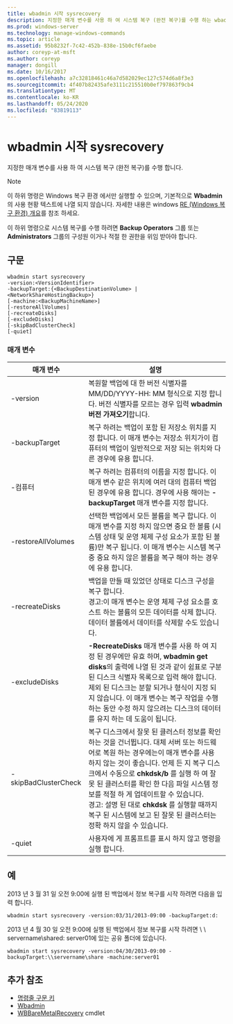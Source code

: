```yaml
---
title: wbadmin 시작 sysrecovery
description: 지정한 매개 변수를 사용 하 여 시스템 복구 (완전 복구)를 수행 하는 wbadmin start sysrecovery에 대 한 참조 항목입니다.
ms.prod: windows-server
ms.technology: manage-windows-commands
ms.topic: article
ms.assetid: 95b8232f-7c42-452b-838e-15b0cf6faebe
author: coreyp-at-msft
ms.author: coreyp
manager: dongill
ms.date: 10/16/2017
ms.openlocfilehash: a7c32818461c46a7d582029ec127c574d6a8f3e3
ms.sourcegitcommit: 4f407b82435afe3111c215510b0ef797863f9cb4
ms.translationtype: MT
ms.contentlocale: ko-KR
ms.lasthandoff: 05/24/2020
ms.locfileid: "83819113"
---
```

# <a name="wbadmin-start-sysrecovery"></a>wbadmin 시작 sysrecovery



지정한 매개 변수를 사용 하 여 시스템 복구 (완전 복구)를 수행 합니다.

> [!NOTE]
> 이 하위 명령은 Windows 복구 환경 에서만 실행할 수 있으며, 기본적으로 **Wbadmin**의 사용 현황 텍스트에 나열 되지 않습니다. 자세한 내용은 windows [RE (Windows 복구 환경) 개요](https://technet.microsoft.com/library/hh825173.aspx)를 참조 하세요.

이 하위 명령으로 시스템 복구를 수행 하려면 **Backup Operators** 그룹 또는 **Administrators** 그룹의 구성원 이거나 적절 한 권한을 위임 받아야 합니다.

## <a name="syntax"></a>구문

```
wbadmin start sysrecovery
-version:<VersionIdentifier>
-backupTarget:{<BackupDestinationVolume> | <NetworkShareHostingBackup>}
[-machine:<BackupMachineName>]
[-restoreAllVolumes]
[-recreateDisks]
[-excludeDisks]
[-skipBadClusterCheck]
[-quiet]
```

### <a name="parameters"></a>매개 변수

|매개 변수|설명|
|---------|-----------|
|-version|복원할 백업에 대 한 버전 식별자를 MM/DD/YYYY-HH: MM 형식으로 지정 합니다. 버전 식별자를 모르는 경우 입력 **wbadmin 버전 가져오기**합니다.|
|-backupTarget|복구 하려는 백업이 포함 된 저장소 위치를 지정 합니다. 이 매개 변수는 저장소 위치가이 컴퓨터의 백업이 일반적으로 저장 되는 위치와 다른 경우에 유용 합니다.|
|-컴퓨터|복구 하려는 컴퓨터의 이름을 지정 합니다. 이 매개 변수 같은 위치에 여러 대의 컴퓨터 백업 된 경우에 유용 합니다. 경우에 사용 해야는 **-backupTarget** 매개 변수를 지정 합니다.|
|-restoreAllVolumes|선택한 백업에서 모든 볼륨을 복구 합니다. 이 매개 변수를 지정 하지 않으면 중요 한 볼륨 (시스템 상태 및 운영 체제 구성 요소가 포함 된 볼륨)만 복구 됩니다. 이 매개 변수는 시스템 복구 중 중요 하지 않은 볼륨을 복구 해야 하는 경우에 유용 합니다.|
|-recreateDisks|백업을 만들 때 있었던 상태로 디스크 구성을 복구 합니다.</br>경고:이 매개 변수는 운영 체제 구성 요소를 호스트 하는 볼륨의 모든 데이터를 삭제 합니다. 데이터 볼륨에서 데이터를 삭제할 수도 있습니다.|
|-excludeDisks|**-RecreateDisks** 매개 변수를 사용 하 여 지정 된 경우에만 유효 하며, **wbadmin get disks**의 출력에 나열 된 것과 같이 쉼표로 구분 된 디스크 식별자 목록으로 입력 해야 합니다. 제외 된 디스크는 분할 되거나 형식이 지정 되지 않습니다. 이 매개 변수는 복구 작업을 수행 하는 동안 수정 하지 않으려는 디스크의 데이터를 유지 하는 데 도움이 됩니다.|
|-skipBadClusterCheck|복구 디스크에서 잘못 된 클러스터 정보를 확인 하는 것을 건너뜁니다. 대체 서버 또는 하드웨어로 복원 하는 경우에는이 매개 변수를 사용 하지 않는 것이 좋습니다. 언제 든 지 복구 디스크에서 수동으로 **chkdsk/b** 를 실행 하 여 잘못 된 클러스터를 확인 한 다음 파일 시스템 정보를 적절 하 게 업데이트할 수 있습니다.</br>경고: 설명 된 대로 **chkdsk** 를 실행할 때까지 복구 된 시스템에 보고 된 잘못 된 클러스터는 정확 하지 않을 수 있습니다.|
|-quiet|사용자에 게 프롬프트를 표시 하지 않고 명령을 실행 합니다.|

## <a name="examples"></a>예

2013 년 3 월 31 일 오전 9:00에 실행 된 백업에서 정보 복구를 시작 하려면 다음을 입력 합니다.
```
wbadmin start sysrecovery -version:03/31/2013-09:00 -backupTarget:d:
```
2013 년 4 월 30 일 오전 9:00에 실행 된 백업에서 정보 복구를 시작 하려면 \\ \\ servername\shared: server01에 있는 공유 폴더에 있습니다.
```
wbadmin start sysrecovery -version:04/30/2013-09:00 -backupTarget:\\servername\share -machine:server01
```

## <a name="additional-references"></a>추가 참조

- [명령줄 구문 키](command-line-syntax-key.md)
-   [Wbadmin](wbadmin.md)
-   [WBBareMetalRecovery](https://technet.microsoft.com/library/jj902461.aspx) cmdlet